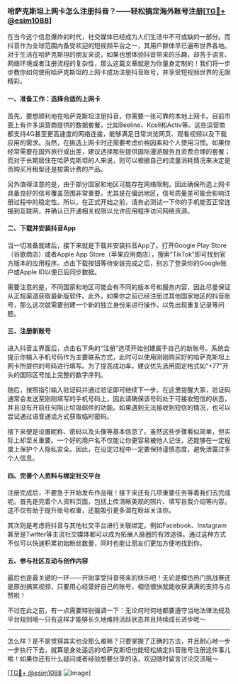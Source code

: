 ### 哈萨克斯坦上网卡怎么注册抖音？——轻松搞定海外账号注册[[TG💪+ @esim1088](https://t.me/s/esim1088)]

在当今这个信息爆炸的时代，社交媒体已经成为人们生活中不可或缺的一部分。而抖音作为全球范围内备受欢迎的短视频平台之一，其用户群体早已遍布世界各地。对于生活在哈萨克斯坦的朋友来说，如果也想体验抖音带来的乐趣，却苦于语言、网络环境或者注册流程的复杂性，那么这篇文章就是为你量身定制的！我们将一步步教你如何使用哈萨克斯坦的上网卡成功注册抖音账号，并享受短视频世界的无限精彩。

#### 一、准备工作：选择合适的上网卡

首先，要想顺利地在哈萨克斯坦注册抖音，你需要一张可靠的本地上网卡。目前市面上有许多运营商提供的数据套餐，比如Beeline、Kcell和Activ等。这些运营商都支持4G甚至更高速度的网络连接，能够满足日常浏览网页、观看视频以及下载应用的需求。当然，在挑选上网卡时还需要考虑价格因素和个人使用习惯。如果你经常需要在国外旅行或出差，建议选择那些提供国际漫游服务且资费合理的套餐；而对于长期居住在哈萨克斯坦的人来说，则可以根据自己的流量消耗情况来决定是否购买月租型还是按需计费的产品。

另外值得注意的是，由于部分国家和地区可能存在网络限制，因此确保所选上网卡具备良好的信号覆盖范围非常重要。尤其是在偏远地区，信号质量差可能会影响注册过程中的稳定性。所以，在正式开始之前，请务必测试一下你的手机能否正常连接到互联网，并确认已开通相关权限以允许应用程序访问网络资源。

#### 二、下载并安装抖音App

当一切准备就绪后，接下来就是下载并安装抖音App了。打开Google Play Store（谷歌商店）或者Apple App Store（苹果应用商店），搜索“TikTok”即可找到官方版本的应用程序。点击下载按钮等待安装完成之后，别忘了登录你的Google账户或Apple ID以便日后同步数据。

需要注意的是，不同国家和地区可能会有不同的版本号和服务内容，因此尽量保证从正规渠道获取最新版软件。此外，如果你之前已经注册过其他国家地区的抖音账号，那么这次就需要创建一个新的独立身份来进行操作，以免出现重复记录等问题。

#### 三、注册新账号

进入抖音主界面后，点击右下角的“注册”选项开始创建属于自己的新账号。系统会提示你输入手机号码作为主要联系方式，此时可以使用刚刚购买好的哈萨克斯坦上网卡所提供的号码进行填写。为了提高成功率，建议优先选用固定格式如“+77”开头的国际区号加上完整的数字序列。

随后，按照指引输入验证码并通过验证即可继续下一步。在这里提醒大家，验证码通常会发送至刚刚填写的手机号码上，因此请确保该号码处于可接收短信的状态，并且没有开启任何阻止垃圾邮件的功能。如果遇到无法接收到短信的情况，也可以尝试通过语音通话方式获取临时密码。

接下来便是设置昵称、密码以及头像等基本信息了。虽然这些步骤看似简单，但实际上却至关重要。一个好的用户名不仅能让你更容易被他人记住，还能够在一定程度上保护个人隐私安全。因此，在设定过程中一定要保持谨慎态度，避免泄露过多个人信息。

#### 四、完善个人资料与绑定社交平台

注册完成后，不要急于开始发布作品哦！接下来还有几项重要任务等着我们去完成呢。首先是完善个人资料页面，包括上传清晰美观的照片、填写自我介绍等内容。这不仅有助于提升账号权重，还能吸引更多潜在粉丝关注你。

其次则是考虑将抖音与其他社交平台进行关联绑定。例如Facebook、Instagram甚至是Twitter等主流社交媒体都可以成为拓展人脉圈的有效途径。通过这种方式不仅可以快速积累初始粉丝数量，同时也能让朋友们更加方便地找到你。

#### 五、参与社区互动与创作内容

最后也是最关键的一环——开始享受抖音带来的快乐吧！无论是模仿热门挑战赛还是原创搞笑视频，只要用心经营好自己的账号，相信很快就能收获满满的支持与点赞啦！

不过在此之前，有一点需要特别强调一下：无论何时何地都要遵守当地法律法规及平台规则哦～只有这样才能够长久地维持活跃状态并且持续成长进步呢～

---

怎么样？是不是觉得其实也没那么难嘛？只要掌握了正确的方法，并且耐心地一步一步执行下去，就算是身处遥远的哈萨克斯坦也能轻松搞定抖音账号注册这件事儿啦！如果你还有什么疑问或者经验想要分享的话，欢迎随时留言讨论交流哦～

[[TG💪+ @esim1088](https://t.me/s/esim1088) ![Image](https://i.postimg.cc/4NQfJmqS/Snipaste-2025-05-13-00-14-12.png)]